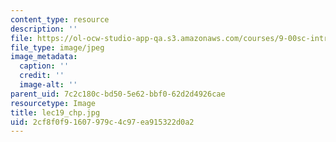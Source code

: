 ```yaml
---
content_type: resource
description: ''
file: https://ol-ocw-studio-app-qa.s3.amazonaws.com/courses/9-00sc-introduction-to-psychology-fall-2011/2cf8f0f91607979c4c97ea915322d0a2_lec19_chp.jpg
file_type: image/jpeg
image_metadata:
  caption: ''
  credit: ''
  image-alt: ''
parent_uid: 7c2c180c-bd50-5e62-bbf0-62d2d4926cae
resourcetype: Image
title: lec19_chp.jpg
uid: 2cf8f0f9-1607-979c-4c97-ea915322d0a2
---
```

